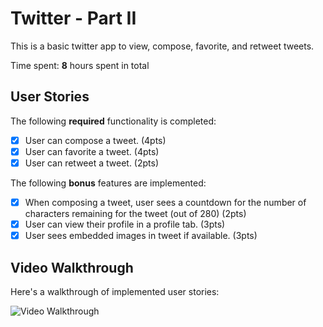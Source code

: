 # Twitter - Part II

This is a basic twitter app to view, compose, favorite, and retweet tweets.

Time spent: **8** hours spent in total

## User Stories

The following **required** functionality is completed:

- [X] User can compose a tweet. (4pts)
- [X] User can favorite a tweet. (4pts)
- [X] User can retweet a tweet. (2pts)

The following **bonus** features are implemented:

- [X] When composing a tweet, user sees a countdown for the number of characters remaining for the tweet (out of 280) (2pts)
- [X] User can view their profile in a profile tab. (3pts)
- [X] User sees embedded images in tweet if available. (3pts)

## Video Walkthrough

Here's a walkthrough of implemented user stories:

<img src='https://raw.githubusercontent.com/sundries-hub/LifeReviewFile/master/uPic/Kapture%202021-04-26%20at%2018.59.55.gif' title='Video Walkthrough' width='' alt='Video Walkthrough' />
